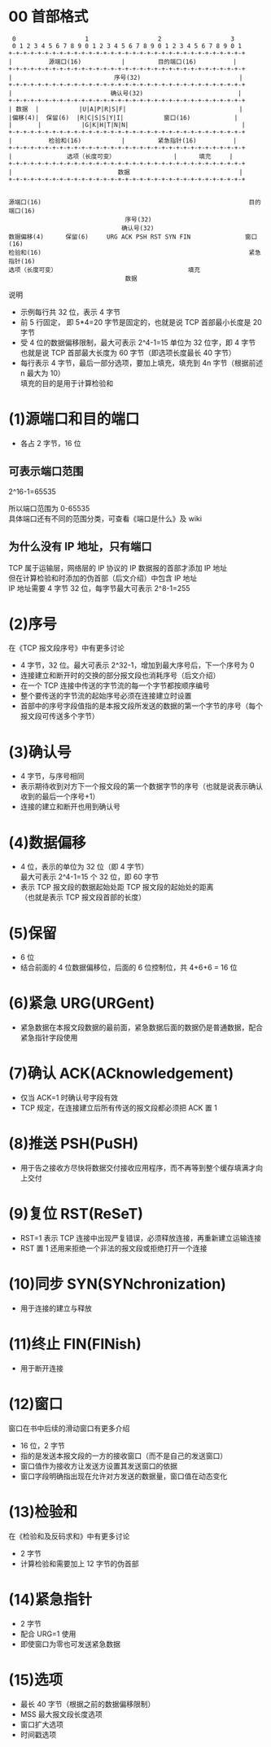 # 00 首部格式
     0                   1                   2                   3
     0 1 2 3 4 5 6 7 8 9 0 1 2 3 4 5 6 7 8 9 0 1 2 3 4 5 6 7 8 9 0 1
    +-+-+-+-+-+-+-+-+-+-+-+-+-+-+-+-+-+-+-+-+-+-+-+-+-+-+-+-+-+-+-+-+
    |          源端口(16)           |         目的端口(16)          |
    +-+-+-+-+-+-+-+-+-+-+-+-+-+-+-+-+-+-+-+-+-+-+-+-+-+-+-+-+-+-+-+-+
    |                            序号(32)                           |
    +-+-+-+-+-+-+-+-+-+-+-+-+-+-+-+-+-+-+-+-+-+-+-+-+-+-+-+-+-+-+-+-+
    |                           确认号(32)                          |
    +-+-+-+-+-+-+-+-+-+-+-+-+-+-+-+-+-+-+-+-+-+-+-+-+-+-+-+-+-+-+-+-+
    | 数据  |           |U|A|P|R|S|F|                               |
    |偏移(4)|  保留(6)  |R|C|S|S|Y|I|           窗口(16)            |
    |       |           |G|K|H|T|N|N|                               |
    +-+-+-+-+-+-+-+-+-+-+-+-+-+-+-+-+-+-+-+-+-+-+-+-+-+-+-+-+-+-+-+-+
    |          检验和(16)           |         紧急指针(16)          |
    +-+-+-+-+-+-+-+-+-+-+-+-+-+-+-+-+-+-+-+-+-+-+-+-+-+-+-+-+-+-+-+-+
    |               选项（长度可变）                |      填充     |
    +-+-+-+-+-+-+-+-+-+-+-+-+-+-+-+-+-+-+-+-+-+-+-+-+-+-+-+-+-+-+-+-+
    |                             数据                              |
    +-+-+-+-+-+-+-+-+-+-+-+-+-+-+-+-+-+-+-+-+-+-+-+-+-+-+-+-+-+-+-+-+


    源端口(16)                                                         目的端口(16)
                                    序号(32)
                                   确认号(32)
    数据偏移(4)      保留(6)     URG ACK PSH RST SYN FIN               窗口(16)
    检验和(16)                                                         紧急指针(16)
    选项（长度可变）                                    填充
                                    数据

说明    
* 示例每行共 32 位，表示 4 字节
* 前 5 行固定， 即 5*4=20 字节是固定的，也就是说 TCP 首部最小长度是 20 字节
* 受 4 位的数据偏移限制，最大可表示 2^4-1=15 单位为 32 位字，即 4 字节  
也就是说 TCP 首部最大长度为 60 字节（即选项长度最长 40 字节）
* 每行表示 4 字节，最后一部分选项，要加上填充，填充到 4n 字节（根据前述 n 最大为 10）  
填充的目的是用于计算检验和

# (1)源端口和目的端口
* 各占 2 字节，16 位
## 可表示端口范围
2^16-1=65535

所以端口范围为 0-65535  
具体端口还有不同的范围分类，可查看《端口是什么》及 wiki

## 为什么没有 IP 地址，只有端口
TCP 属于运输层，网络层的 IP 协议的 IP 数据报的首部才添加 IP 地址  
但在计算检验和时添加的伪首部（后文介绍）中包含 IP 地址  
IP 地址需要 4 字节 32 位，每字节最大可表示 2^8-1=255  


# (2)序号
在《TCP 报文段序号》中有更多讨论

* 4 字节，32 位。最大可表示 2^32-1，增加到最大序号后，下一个序号为 0
* 连接建立和断开时的交换的部分报文段也消耗序号（后文介绍）
* 在一个 TCP 连接中传送的字节流的每一个字节都按顺序编号
* 整个要传送的字节流的起始序号必须在连接建立时设置
* 首部中的序号字段值指的是本报文段所发送的数据的第一个字节的序号（每个报文段可传送多个字节）  

# (3)确认号
* 4 字节，与序号相同
* 表示期待收到对方下一个报文段的第一个数据字节的序号（也就是说表示确认收到的最后一个序号+1）
* 连接的建立和断开也用到确认号

# (4)数据偏移
* 4 位，表示的单位为 32 位（即 4 字节）  
最大可表示 2^4-1=15 个 32 位，即 60 字节
* 表示 TCP 报文段的数据起始处距 TCP 报文段的起始处的距离  
（也就是表示 TCP 报文段首部的长度）

# (5)保留
* 6 位
* 结合前面的 4 位数据偏移位，后面的 6 位控制位，共 4+6+6 = 16 位

# (6)紧急 URG(URGent)
* 紧急数据在本报文段数据的最前面，紧急数据后面的数据仍是普通数据，配合紧急指针字段使用

# (7)确认 ACK(ACknowledgement)
* 仅当 ACK=1 时确认号字段有效
* TCP 规定，在连接建立后所有传送的报文段都必须把 ACK 置 1

# (8)推送 PSH(PuSH)
* 用于告之接收方尽快将数据交付接收应用程序，而不再等到整个缓存填满才向上交付

# (9)复位 RST(ReSeT)
* RST=1 表示 TCP 连接中出现严复错误，必须释放连接，再重新建立运输连接
* RST 置 1 还用来拒绝一个非法的报文段或拒绝打开一个连接

# (10)同步 SYN(SYNchronization)
* 用于连接的建立与释放

# (11)终止 FIN(FINish)
* 用于断开连接

# (12)窗口
窗口在书中后续的滑动窗口有更多介绍
* 16 位，2 字节
* 指的是发送本报文段的一方的接收窗口（而不是自己的发送窗口）
* 窗口值作为接收方让发送方设置其发送窗口的依据
* 窗口字段明确指出现在允许对方发送的数据量，窗口值在动态变化

# (13)检验和
在《检验和及反码求和》中有更多讨论
* 2 字节
* 计算检验和需要加上 12 字节的伪首部

# (14)紧急指针
* 2 字节
* 配合 URG=1 使用
* 即使窗口为零也可发送紧急数据

# (15)选项
* 最长 40 字节（根据之前的数据偏移限制）
* MSS 最大报文段长度选项
* 窗口扩大选项
* 时间戳选项